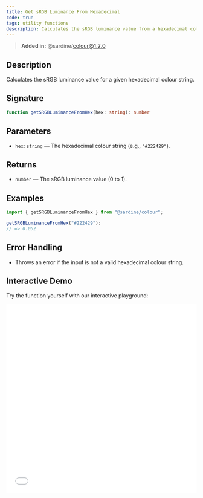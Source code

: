 ```yaml
---
title: Get sRGB Luminance From Hexadecimal
code: true
tags: utility functions
description: Calculates the sRGB luminance value from a hexadecimal colour.
---
```


> **Added in:** @sardine/colour@1.2.0

## Description

Calculates the sRGB luminance value for a given hexadecimal colour string.

## Signature

```typescript
function getSRGBLuminanceFromHex(hex: string): number
```

## Parameters
- `hex`: `string` — The hexadecimal colour string (e.g., `"#222429"`).

## Returns
- `number` — The sRGB luminance value (0 to 1).

## Examples

```typescript
import { getSRGBLuminanceFromHex } from "@sardine/colour";

getSRGBLuminanceFromHex("#222429");
// => 0.052
```

## Error Handling

- Throws an error if the input is not a valid hexadecimal colour string.

## Interactive Demo
Try the function yourself with our interactive playground:

<iframe
  src="/playground/getSRGBLuminanceFromHex.html"
  title="getSRGBLuminanceFromHex"
  width="100%"
  height="500px"
  style="border:0; overflow:hidden;"
  sandbox="allow-scripts allow-same-origin"
></iframe>
